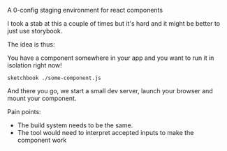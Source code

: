 A 0-config staging environment for react components

I took a stab at this a couple of times but it's hard and it might be better to just use storybook.

The idea is thus:

You have a component somewhere in your app and you want to run it in isolation right now!

```
sketchbook ./some-component.js
```

And there you go, we start a small dev server, launch your browser and mount your component.

Pain points:

- The build system needs to be the same.
- The tool would need to interpret accepted inputs to make the component work
